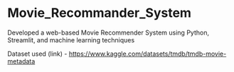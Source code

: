 # Movie_Recommander_System
Developed a web-based Movie Recommender System using Python, Streamlit, and machine learning techniques

Dataset used (link) -  https://www.kaggle.com/datasets/tmdb/tmdb-movie-metadata
